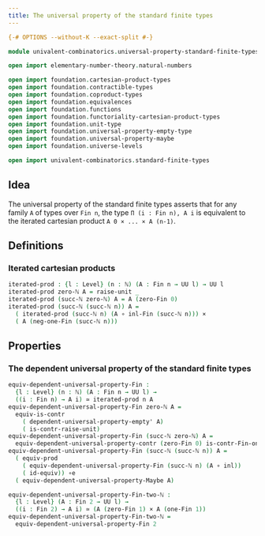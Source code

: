 ```yaml
---
title: The universal property of the standard finite types
---
```


```agda
{-# OPTIONS --without-K --exact-split #-}

module univalent-combinatorics.universal-property-standard-finite-types where

open import elementary-number-theory.natural-numbers

open import foundation.cartesian-product-types
open import foundation.contractible-types
open import foundation.coproduct-types
open import foundation.equivalences
open import foundation.functions
open import foundation.functoriality-cartesian-product-types
open import foundation.unit-type
open import foundation.universal-property-empty-type
open import foundation.universal-property-maybe
open import foundation.universe-levels

open import univalent-combinatorics.standard-finite-types
```

## Idea

The universal property of the standard finite types asserts that for any family `A` of types over `Fin n`, the type `Π (i : Fin n), A i` is equivalent to the iterated cartesian product `A 0 × ... × A (n-1)`.

## Definitions

### Iterated cartesian products

```agda
iterated-prod : {l : Level} (n : ℕ) (A : Fin n → UU l) → UU l
iterated-prod zero-ℕ A = raise-unit _
iterated-prod (succ-ℕ zero-ℕ) A = A (zero-Fin 0)
iterated-prod (succ-ℕ (succ-ℕ n)) A =
  ( iterated-prod (succ-ℕ n) (A ∘ inl-Fin (succ-ℕ n))) ×
  ( A (neg-one-Fin (succ-ℕ n)))
```

## Properties

### The dependent universal property of the standard finite types

```agda
equiv-dependent-universal-property-Fin :
  {l : Level} (n : ℕ) (A : Fin n → UU l) →
  ((i : Fin n) → A i) ≃ iterated-prod n A
equiv-dependent-universal-property-Fin zero-ℕ A =
  equiv-is-contr
    ( dependent-universal-property-empty' A)
    ( is-contr-raise-unit)
equiv-dependent-universal-property-Fin (succ-ℕ zero-ℕ) A =
  equiv-dependent-universal-property-contr (zero-Fin 0) is-contr-Fin-one-ℕ A
equiv-dependent-universal-property-Fin (succ-ℕ (succ-ℕ n)) A =
  ( equiv-prod
    ( equiv-dependent-universal-property-Fin (succ-ℕ n) (A ∘ inl))
    ( id-equiv)) ∘e
  ( equiv-dependent-universal-property-Maybe A)

equiv-dependent-universal-property-Fin-two-ℕ :
  {l : Level} (A : Fin 2 → UU l) →
  ((i : Fin 2) → A i) ≃ (A (zero-Fin 1) × A (one-Fin 1))
equiv-dependent-universal-property-Fin-two-ℕ =
  equiv-dependent-universal-property-Fin 2
```
